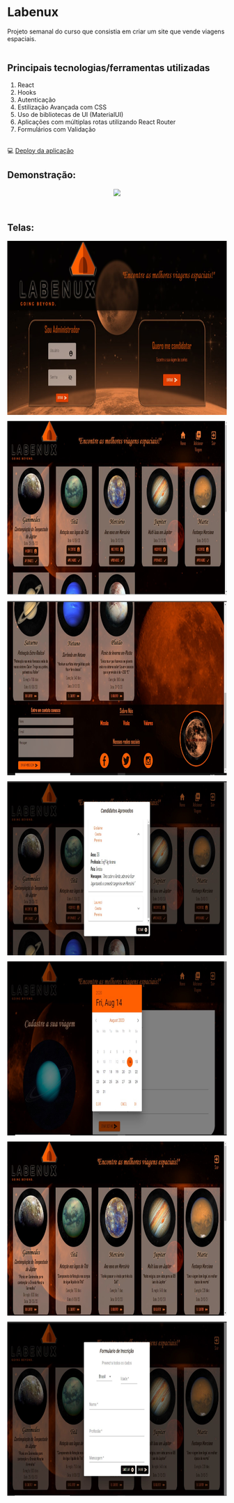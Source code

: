 # Labenux

Projeto semanal do curso que consistia em criar um site que vende viagens espaciais.
<br>
<br>
## Principais tecnologias/ferramentas utilizadas

1. React
2. Hooks
4. Autenticação
5. Estilização Avançada com CSS
6. Uso de bibliotecas de UI (MaterialUI)
7. Aplicações com múltiplas rotas utilizando React Router
8. Formulários com Validação
<br><br>


💻 [Deploy da aplicação](http://labenux-gislaine.surge.sh/)

## Demonstração: 
<p align="center">
  <img align='center' height='400' src='https://docs.google.com/uc?id=1MoUMd-oLftcs78myTzV8_Zo38S-ZnW82'>
</p>
<br>

## Telas: 
<p align="center">
  <img align='center' height='400' src='https://github.com/gislainecosta/labenux/blob/master/Telas/Welcome.jpg'>
</p>
<p align="center">
  <img align='center' height='400' src='https://github.com/gislainecosta/labenux/blob/master/Telas/Admin.jpg'>
</p>
<p align="center">
  <img align='center' height='400' src='https://github.com/gislainecosta/labenux/blob/master/Telas/Rodape.jpg'>
</p>
<p align="center">
  <img align='center' height='400' src='https://github.com/gislainecosta/labenux/blob/master/Telas/Aprovados.jpg'>
</p>
<p align="center">
  <img align='center' height='400' src='https://github.com/gislainecosta/labenux/blob/master/Telas/Add%20viagem.jpg'>
</p>
<p align="center">
  <img align='center' height='400' src='https://github.com/gislainecosta/labenux/blob/master/Telas/Usuario.jpg'>
</p>
<p align="center">
  <img align='center' height='400' src='https://github.com/gislainecosta/labenux/blob/master/Telas/Form%20Usuario.jpg'>
</p>
<br>
<br>

